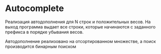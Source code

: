 # Autocomplete
<p>Реализация автодополнения для N строк и положительных весов. На выход программа выдает все строки, которые начинаются с заданного префикса в порядке убывания весов. </p>
<p>Автодополнение реализовано на отсортированном множестве, а поиск производится бинарным поиском</p>
